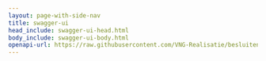 ```yaml
---
layout: page-with-side-nav
title: swagger-ui
head_include: swagger-ui-head.html
body_include: swagger-ui-body.html
openapi-url: https://raw.githubusercontent.com/VNG-Realisatie/besluiten-api/1.0.1/src/openapi.yaml
---
```


<div id="swagger-ui"></div>
